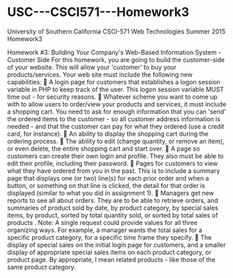 # USC---CSCI571---Homework3
University of Southern California CSCI-571 Web Technologies Summer 2015 Homework3

Homework #3: Building Your Company's Web-Based Information System - Customer Side
For this homework, you are going to build the customer-side of your website. This will allow your 'customer' to buy your products/services. Your web site must include the following new capabilities:
 A login page for customers that establishes a logon session variable in PHP to keep track of the user. This logon session variable MUST time out - for security reasons.
 Whatever scheme you want to come up with to allow users to order/view your products and services, it must include a shopping cart. You need to ask for enough information that you can 'send' the ordered items to the customer - so all customer address information is needed - and that the customer can pay for what they ordered (use a credit card, for instance).
 An ability to display the shopping cart during the ordering process.
 The ability to edit (change quantity, or remove an item), or even delete, the
entire shopping cart and start over.
 A page so customers can create their own login and profile. They also must be
able to edit their profile, including their password.
 Pages for customers to view what they have ordered from you in the past. This
is to include a summary page that displays one (or two) line(s) for each prior order and when a button, or something on that line is clicked, the detail for that order is displayed (similar to what you did in assignment 1).
 Managers get new reports to see all about orders. They are to be able to retrieve orders, and summaries of product sold by date, by product category, by special sales items, by product, sorted by total quantity sold, or sorted by total sales of products . Note: A single request could provide values for all three organizing ways. For example, a manager wants the total sales for a specific product category, for a specific time frame they specify.
 The display of special sales on the initial login page for customers, and a smaller display of appropriate special sales items on each product category, or product page. By appropriate, I mean related products - like those of the same product category.
